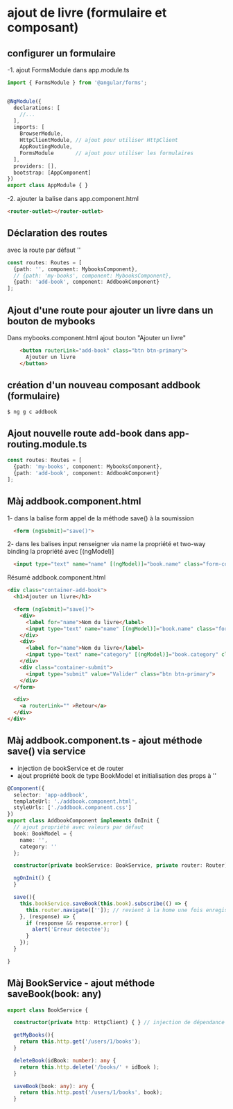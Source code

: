# ajout de livre (formulaire et composant)

## configurer un formulaire

-1. ajout FormsModule dans app.module.ts

````ts
import { FormsModule } from '@angular/forms';


@NgModule({
  declarations: [
    //...
  ],
  imports: [
    BrowserModule,
    HttpClientModule, // ajout pour utiliser HttpClient
    AppRoutingModule,
    FormsModule       // ajout pour utiliser les formulaires
  ],
  providers: [],
  bootstrap: [AppComponent]
})
export class AppModule { }
````

-2. ajouter la balise <router-outlet> dans app.component.html

````html
<router-outlet></router-outlet>
````

## Déclaration des routes

avec la route par défaut ''

````ts
const routes: Routes = [
  {path: '', component: MybooksComponent},
  // {path: 'my-books', component: MybooksComponent},
  {path: 'add-book', component: AddbookComponent}
];
````

## Ajout d'une route pour ajouter un livre dans un bouton de mybooks

Dans mybooks.component.html ajout bouton "Ajouter un livre"

````html
    <button routerLink="add-book" class="btn btn-primary">
      Ajouter un livre
    </button>
````

## création d'un nouveau composant addbook (formulaire)

    $ ng g c addbook

## Ajout nouvelle route add-book dans app-routing.module.ts

````ts
const routes: Routes = [
  {path: 'my-books', component: MybooksComponent},
  {path: 'add-book', component: AddbookComponent}
];
````

## Màj addbook.component.html

1- dans la balise form appel de la méthode save() à la soumission

````html
  <form (ngSubmit)="save()">
````

2- dans les balises input renseigner via name la propriété
   et two-way binding la propriété avec [(ngModel)] 
  
````html
  <input type="text" name="name" [(ngModel)]="book.name" class="form-control">
````

Résumé
addbook.component.html

````html
<div class="container-add-book">
  <h1>Ajouter un livre</h1>

  <form (ngSubmit)="save()">
    <div>
      <label for="name">Nom du livre</label>
      <input type="text" name="name" [(ngModel)]="book.name" class="form-control">
    </div>
    <div>
      <label for="name">Nom du livre</label>
      <input type="text" name="category" [(ngModel)]="book.category" class="form-control">
    </div>
    <div class="container-submit">
      <input type="submit" value="Valider" class="btn btn-primary">
    </div>
  </form>

  <div>
    <a routerLink="" >Retour</a>
  </div>
</div>
````

## Màj addbook.component.ts - ajout méthode save() via service

- injection de bookService et de router
- ajout propriété book de type BookModel et initialisation des props à ''

````ts
@Component({
  selector: 'app-addbook',
  templateUrl: './addbook.component.html',
  styleUrls: ['./addbook.component.css']
})
export class AddbookComponent implements OnInit {
  // ajout propriété avec valeurs par défaut
  book: BookModel = {
    name: '',
    category: ''
  };

  constructor(private bookService: BookService, private router: Router) { }

  ngOnInit() {
  }

  save(){
    this.bookService.saveBook(this.book).subscribe(() => {
      this.router.navigate(['']); // revient à la home une fois enregistré
    }, (response) => {
      if (response && response.error) {
        alert('Erreur détectée');
      }
    });
  }

}
````

## Màj BookService - ajout méthode saveBook(book: any)

````ts
export class BookService {

  constructor(private http: HttpClient) { } // injection de dépendance

  getMyBooks(){
    return this.http.get('/users/1/books');
  }

  deleteBook(idBook: number): any {
    return this.http.delete('/books/' + idBook );
  }

  saveBook(book: any): any {
    return this.http.post('/users/1/books', book);
  }
````


